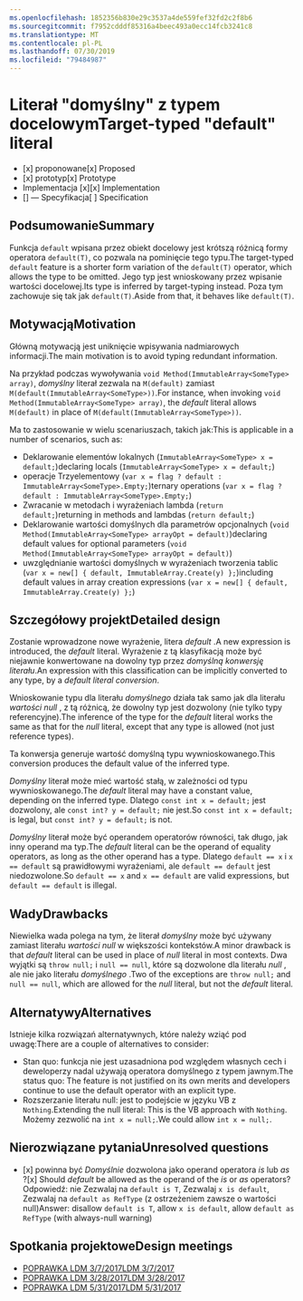 ```yaml
---
ms.openlocfilehash: 1852356b830e29c3537a4de559fef32fd2c2f8b6
ms.sourcegitcommit: f7952cdddf85316a4beec493a0ecc14fcb3241c8
ms.translationtype: MT
ms.contentlocale: pl-PL
ms.lasthandoff: 07/30/2019
ms.locfileid: "79484987"
---
```

# <a name="target-typed-default-literal"></a><span data-ttu-id="099f0-101">Literał "domyślny" z typem docelowym</span><span class="sxs-lookup"><span data-stu-id="099f0-101">Target-typed "default" literal</span></span>

* <span data-ttu-id="099f0-102">[x] proponowane</span><span class="sxs-lookup"><span data-stu-id="099f0-102">[x] Proposed</span></span>
* <span data-ttu-id="099f0-103">[x] prototyp</span><span class="sxs-lookup"><span data-stu-id="099f0-103">[x] Prototype</span></span>
* <span data-ttu-id="099f0-104">Implementacja [x]</span><span class="sxs-lookup"><span data-stu-id="099f0-104">[x] Implementation</span></span>
* <span data-ttu-id="099f0-105">[] — Specyfikacja</span><span class="sxs-lookup"><span data-stu-id="099f0-105">[ ] Specification</span></span>

## <a name="summary"></a><span data-ttu-id="099f0-106">Podsumowanie</span><span class="sxs-lookup"><span data-stu-id="099f0-106">Summary</span></span>
[summary]: #summary

<span data-ttu-id="099f0-107">Funkcja `default` wpisana przez obiekt docelowy jest krótszą różnicą formy operatora `default(T)`, co pozwala na pominięcie tego typu.</span><span class="sxs-lookup"><span data-stu-id="099f0-107">The target-typed `default` feature is a shorter form variation of the `default(T)` operator, which allows the type to be omitted.</span></span> <span data-ttu-id="099f0-108">Jego typ jest wnioskowany przez wpisanie wartości docelowej.</span><span class="sxs-lookup"><span data-stu-id="099f0-108">Its type is inferred by target-typing instead.</span></span> <span data-ttu-id="099f0-109">Poza tym zachowuje się tak jak `default(T)`.</span><span class="sxs-lookup"><span data-stu-id="099f0-109">Aside from that, it behaves like `default(T)`.</span></span>

## <a name="motivation"></a><span data-ttu-id="099f0-110">Motywacją</span><span class="sxs-lookup"><span data-stu-id="099f0-110">Motivation</span></span>
[motivation]: #motivation

<span data-ttu-id="099f0-111">Główną motywacją jest uniknięcie wpisywania nadmiarowych informacji.</span><span class="sxs-lookup"><span data-stu-id="099f0-111">The main motivation is to avoid typing redundant information.</span></span>

<span data-ttu-id="099f0-112">Na przykład podczas wywoływania `void Method(ImmutableArray<SomeType> array)`, *domyślny* literał zezwala na `M(default)` zamiast `M(default(ImmutableArray<SomeType>))`.</span><span class="sxs-lookup"><span data-stu-id="099f0-112">For instance, when invoking `void Method(ImmutableArray<SomeType> array)`, the *default* literal allows `M(default)` in place of `M(default(ImmutableArray<SomeType>))`.</span></span>

<span data-ttu-id="099f0-113">Ma to zastosowanie w wielu scenariuszach, takich jak:</span><span class="sxs-lookup"><span data-stu-id="099f0-113">This is applicable in a number of scenarios, such as:</span></span>

- <span data-ttu-id="099f0-114">Deklarowanie elementów lokalnych (`ImmutableArray<SomeType> x = default;`)</span><span class="sxs-lookup"><span data-stu-id="099f0-114">declaring locals (`ImmutableArray<SomeType> x = default;`)</span></span>
- <span data-ttu-id="099f0-115">operacje Trzyelementowy (`var x = flag ? default : ImmutableArray<SomeType>.Empty;`)</span><span class="sxs-lookup"><span data-stu-id="099f0-115">ternary operations (`var x = flag ? default : ImmutableArray<SomeType>.Empty;`)</span></span>
- <span data-ttu-id="099f0-116">Zwracanie w metodach i wyrażeniach lambda (`return default;`)</span><span class="sxs-lookup"><span data-stu-id="099f0-116">returning in methods and lambdas (`return default;`)</span></span>
- <span data-ttu-id="099f0-117">Deklarowanie wartości domyślnych dla parametrów opcjonalnych (`void Method(ImmutableArray<SomeType> arrayOpt = default)`)</span><span class="sxs-lookup"><span data-stu-id="099f0-117">declaring default values for optional parameters (`void Method(ImmutableArray<SomeType> arrayOpt = default)`)</span></span>
- <span data-ttu-id="099f0-118">uwzględnianie wartości domyślnych w wyrażeniach tworzenia tablic (`var x = new[] { default, ImmutableArray.Create(y) };`)</span><span class="sxs-lookup"><span data-stu-id="099f0-118">including default values in array creation expressions (`var x = new[] { default, ImmutableArray.Create(y) };`)</span></span>


## <a name="detailed-design"></a><span data-ttu-id="099f0-119">Szczegółowy projekt</span><span class="sxs-lookup"><span data-stu-id="099f0-119">Detailed design</span></span>
[design]: #detailed-design

<span data-ttu-id="099f0-120">Zostanie wprowadzone nowe wyrażenie, litera *default* .</span><span class="sxs-lookup"><span data-stu-id="099f0-120">A new expression is introduced, the *default* literal.</span></span> <span data-ttu-id="099f0-121">Wyrażenie z tą klasyfikacją może być niejawnie konwertowane na dowolny typ przez *domyślną konwersję literału*.</span><span class="sxs-lookup"><span data-stu-id="099f0-121">An expression with this classification can be implicitly converted to any type, by a *default literal conversion*.</span></span> 

<span data-ttu-id="099f0-122">Wnioskowanie typu dla literału *domyślnego* działa tak samo jak dla literału *wartości null* , z tą różnicą, że dowolny typ jest dozwolony (nie tylko typy referencyjne).</span><span class="sxs-lookup"><span data-stu-id="099f0-122">The inference of the type for the *default* literal works the same as that for the *null* literal, except that any type is allowed (not just reference types).</span></span>

<span data-ttu-id="099f0-123">Ta konwersja generuje wartość domyślną typu wywnioskowanego.</span><span class="sxs-lookup"><span data-stu-id="099f0-123">This conversion produces the default value of the inferred type.</span></span>

<span data-ttu-id="099f0-124">*Domyślny* literał może mieć wartość stałą, w zależności od typu wywnioskowanego.</span><span class="sxs-lookup"><span data-stu-id="099f0-124">The *default* literal may have a constant value, depending on the inferred type.</span></span> <span data-ttu-id="099f0-125">Dlatego `const int x = default;` jest dozwolony, ale `const int? y = default;` nie jest.</span><span class="sxs-lookup"><span data-stu-id="099f0-125">So `const int x = default;` is legal, but `const int? y = default;` is not.</span></span>

<span data-ttu-id="099f0-126">*Domyślny* literał może być operandem operatorów równości, tak długo, jak inny operand ma typ.</span><span class="sxs-lookup"><span data-stu-id="099f0-126">The *default* literal can be the operand of equality operators, as long as the other operand has a type.</span></span> <span data-ttu-id="099f0-127">Dlatego `default == x` i `x == default` są prawidłowymi wyrażeniami, ale `default == default` jest niedozwolone.</span><span class="sxs-lookup"><span data-stu-id="099f0-127">So `default == x` and `x == default` are valid expressions, but `default == default` is illegal.</span></span>

## <a name="drawbacks"></a><span data-ttu-id="099f0-128">Wady</span><span class="sxs-lookup"><span data-stu-id="099f0-128">Drawbacks</span></span>
[drawbacks]: #drawbacks

<span data-ttu-id="099f0-129">Niewielka wada polega na tym, że literał *domyślny* może być używany zamiast literału *wartości null* w większości kontekstów.</span><span class="sxs-lookup"><span data-stu-id="099f0-129">A minor drawback is that *default* literal can be used in place of *null* literal in most contexts.</span></span> <span data-ttu-id="099f0-130">Dwa wyjątki są `throw null;` i `null == null`, które są dozwolone dla literału *null* , ale nie jako literału *domyślnego* .</span><span class="sxs-lookup"><span data-stu-id="099f0-130">Two of the exceptions are `throw null;` and `null == null`, which are allowed for the *null* literal, but not the *default* literal.</span></span>

## <a name="alternatives"></a><span data-ttu-id="099f0-131">Alternatywy</span><span class="sxs-lookup"><span data-stu-id="099f0-131">Alternatives</span></span>
[alternatives]: #alternatives

<span data-ttu-id="099f0-132">Istnieje kilka rozwiązań alternatywnych, które należy wziąć pod uwagę:</span><span class="sxs-lookup"><span data-stu-id="099f0-132">There are a couple of alternatives to consider:</span></span>

- <span data-ttu-id="099f0-133">Stan quo: funkcja nie jest uzasadniona pod względem własnych cech i deweloperzy nadal używają operatora domyślnego z typem jawnym.</span><span class="sxs-lookup"><span data-stu-id="099f0-133">The status quo:  The feature is not justified on its own merits and developers continue to use the default operator with an explicit type.</span></span>
- <span data-ttu-id="099f0-134">Rozszerzanie literału null: jest to podejście w języku VB z `Nothing`.</span><span class="sxs-lookup"><span data-stu-id="099f0-134">Extending the null literal: This is the VB approach with `Nothing`.</span></span> <span data-ttu-id="099f0-135">Możemy zezwolić na `int x = null;`.</span><span class="sxs-lookup"><span data-stu-id="099f0-135">We could allow `int x = null;`.</span></span>

## <a name="unresolved-questions"></a><span data-ttu-id="099f0-136">Nierozwiązane pytania</span><span class="sxs-lookup"><span data-stu-id="099f0-136">Unresolved questions</span></span>
[unresolved]: #unresolved-questions

- <span data-ttu-id="099f0-137">[x] powinna być *Domyślnie* dozwolona jako operand operatora *is* lub *as* ?</span><span class="sxs-lookup"><span data-stu-id="099f0-137">[x] Should *default* be allowed as the operand of the *is* or *as* operators?</span></span> <span data-ttu-id="099f0-138">Odpowiedź: nie Zezwalaj na `default is T`, Zezwalaj `x is default`, Zezwalaj na `default as RefType` (z ostrzeżeniem zawsze o wartości null)</span><span class="sxs-lookup"><span data-stu-id="099f0-138">Answer:  disallow `default is T`, allow `x is default`, allow `default as RefType` (with always-null warning)</span></span>

## <a name="design-meetings"></a><span data-ttu-id="099f0-139">Spotkania projektowe</span><span class="sxs-lookup"><span data-stu-id="099f0-139">Design meetings</span></span>

- [<span data-ttu-id="099f0-140">POPRAWKA LDM 3/7/2017</span><span class="sxs-lookup"><span data-stu-id="099f0-140">LDM 3/7/2017</span></span>](https://github.com/dotnet/csharplang/blob/master/meetings/2017/LDM-2017-03-07.md)
- [<span data-ttu-id="099f0-141">POPRAWKA LDM 3/28/2017</span><span class="sxs-lookup"><span data-stu-id="099f0-141">LDM 3/28/2017</span></span>](https://github.com/dotnet/csharplang/blob/master/meetings/2017/LDM-2017-03-28.md)
- [<span data-ttu-id="099f0-142">POPRAWKA LDM 5/31/2017</span><span class="sxs-lookup"><span data-stu-id="099f0-142">LDM 5/31/2017</span></span>](https://github.com/dotnet/csharplang/blob/master/meetings/2017/LDM-2017-05-31.md#default-in-operators)
